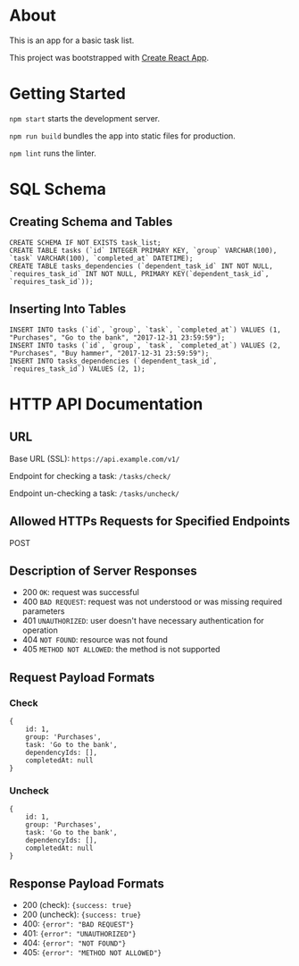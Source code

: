 # About

This is an app for a basic task list.

This project was bootstrapped with [Create React App](https://github.com/facebookincubator/create-react-app).

# Getting Started

`npm start` starts the development server.

`npm run build` bundles the app into static files for production.

`npm lint` runs the linter.

# SQL Schema

## Creating Schema and Tables

```
CREATE SCHEMA IF NOT EXISTS task_list;
CREATE TABLE tasks (`id` INTEGER PRIMARY KEY, `group` VARCHAR(100), `task` VARCHAR(100), `completed_at` DATETIME);
CREATE TABLE tasks_dependencies (`dependent_task_id` INT NOT NULL, `requires_task_id` INT NOT NULL, PRIMARY KEY(`dependent_task_id`, `requires_task_id`));
```

## Inserting Into Tables

```
INSERT INTO tasks (`id`, `group`, `task`, `completed_at`) VALUES (1, "Purchases", "Go to the bank", "2017-12-31 23:59:59");
INSERT INTO tasks (`id`, `group`, `task`, `completed_at`) VALUES (2, "Purchases", "Buy hammer", "2017-12-31 23:59:59");
INSERT INTO tasks_dependencies (`dependent_task_id`, `requires_task_id`) VALUES (2, 1);
```

# HTTP API Documentation

## URL

Base URL (SSL): ```https://api.example.com/v1/```

Endpoint for checking a task: ```/tasks/check/```

Endpoint un-checking a task: ```/tasks/uncheck/```


## Allowed HTTPs Requests for Specified Endpoints

POST

## Description of Server Responses

- 200 ```OK```: request was successful
- 400 ```BAD REQUEST```: request was not understood or was missing required parameters
- 401 ```UNAUTHORIZED```: user doesn't have necessary authentication for operation
- 404 ```NOT FOUND```: resource was not found
- 405 ```METHOD NOT ALLOWED```: the method is not supported

## Request Payload Formats

### Check

```
{
    id: 1,
    group: 'Purchases',
    task: 'Go to the bank',
    dependencyIds: [],
    completedAt: null
}
```

### Uncheck

```
{
    id: 1,
    group: 'Purchases',
    task: 'Go to the bank',
    dependencyIds: [],
    completedAt: null
}
```

## Response Payload Formats

- 200 (check): ```{success: true}```
- 200 (uncheck): ```{success: true}```
- 400: ```{error": "BAD REQUEST"}```
- 401: ```{error": "UNAUTHORIZED"}```
- 404: ```{error": "NOT FOUND"}```
- 405: ```{error": "METHOD NOT ALLOWED"}```
